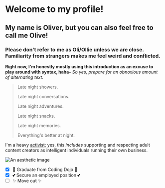 # Welcome to my profile!
## My name is Oliver, but you can also feel free to call me Olive!
### Please don't refer to me as Oli/Ollie unless we are close. Familiarity from strangers makes me feel weird and conflicted.

**Right now, I'm honestly mostly using this introduction as an excuse to play around with syntax, haha-**
*So yes, prepare for an obnoxious amount of alternating text.*

> Late night showers.
>
> Late night conversations.
> 
> Late night adventures.
> 
> Late night snacks.
> 
> Late night memories.
> 
> Everything's better at night.

I'm a heavy [activist](https://changeforthebetter.carrd.co/); yes, this *includes* supporting and respecting adult content creators as intelligent individuals running their own business.

![An aesthetic image](https://i.pinimg.com/564x/a5/2d/9d/a52d9d0fd76c1884dc188c2879d4f42c.jpg)

- [x] 💙 Graduate from Coding Dojo 💙
- [x] 💕 Secure an employed position 💕
- [ ] ✨ Move out ✨
